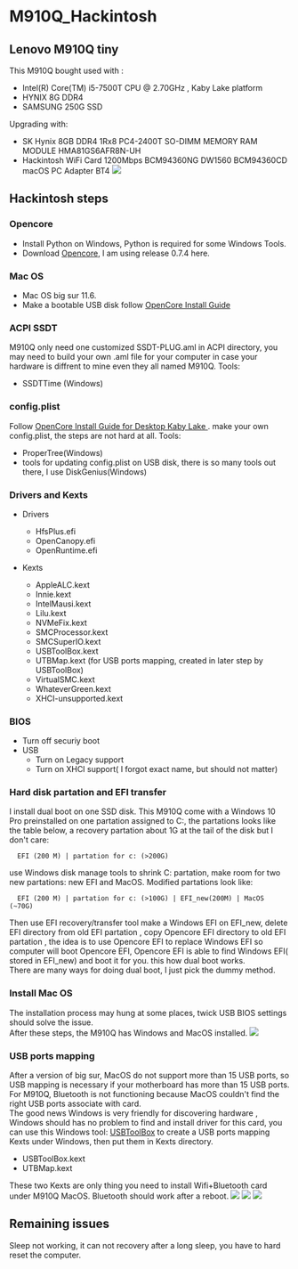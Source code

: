 # M910Q_Hackintosh
## Lenovo M910Q tiny 
This M910Q bought used with :
* Intel(R) Core(TM) i5-7500T CPU @ 2.70GHz , Kaby Lake platform
* HYNIX 8G DDR4
* SAMSUNG 250G SSD

Upgrading with:
* SK Hynix 8GB DDR4 1Rx8 PC4-2400T SO-DIMM MEMORY RAM MODULE HMA81GS6AFR8N-UH
* Hackintosh WiFi Card 1200Mbps BCM94360NG DW1560 BCM94360CD macOS PC Adapter BT4
![](Docs/Images/5.png)
## Hackintosh steps
### Opencore
* Install Python on Windows, Python is required for some Windows Tools.
* Download [Opencore](https://github.com/acidanthera/OpenCorePkg/releases), I am using release 0.7.4 here.
### Mac OS
* Mac OS big sur 11.6. 
* Make a bootable USB disk follow [OpenCore Install Guide](https://dortania.github.io/OpenCore-Install-Guide/installer-guide/winblows-install.html)
### ACPI SSDT
M910Q only need one customized SSDT-PLUG.aml in ACPI directory, you may need to build your own .aml file for your computer in case your hardware is diffrent to mine even they all named M910Q. Tools:
* SSDTTime (Windows)
### config.plist
Follow [ OpenCore Install Guide for Desktop Kaby Lake ](https://dortania.github.io/OpenCore-Install-Guide/config.plist/kaby-lake.htmlhttp://google.com). make your own config.plist, the steps are not hard at all. 
Tools:
* ProperTree(Windows)
* tools for updating config.plist on USB disk, there is so many tools out there, I use DiskGenius(Windows)
### Drivers and Kexts
* Drivers
  * HfsPlus.efi
  * OpenCanopy.efi
  * OpenRuntime.efi

* Kexts
  * AppleALC.kext
  * Innie.kext
  * IntelMausi.kext
  * Lilu.kext
  * NVMeFix.kext
  * SMCProcessor.kext
  * SMCSuperIO.kext
  * USBToolBox.kext 
  * UTBMap.kext (for USB ports mapping, created in later step by USBToolBox)
  * VirtualSMC.kext
  * WhateverGreen.kext
  * XHCI-unsupported.kext
### BIOS
* Turn off securiy boot
* USB
  * Turn on Legacy support
  * Turn on XHCI support( I forgot exact name, but should not matter)
### Hard disk partation and EFI transfer
I install dual boot on one SSD disk. This M910Q come with a Windows 10 Pro preinstalled on one partation assigned to C:, the partations looks like the table below, a recovery partation about 1G at the tail of the disk but I don't care:  

      EFI (200 M) | partation for c: (>200G)

use Windows disk manage tools to shrink C: partation, make room for two new partations:  new EFI and MacOS. Modified partations look like:

      EFI (200 M) | partation for c: (>100G) | EFI_new(200M) | MacOS (~70G)

Then use EFI recovery/transfer tool make a Windows EFI on EFI_new, delete EFI directory from old EFI partation , copy Opencore EFI directory to old EFI partation , the idea is to use Opencore EFI to replace Windows EFI so computer will boot Opencore EFI, Opencore EFI is able to find Windows EFI( stored in EFI_new) and boot it for you. this how dual boot works.  
There are many ways for doing dual boot, I just pick the dummy method. 
### Install Mac OS
The installation process may hung at some places, twick USB BIOS settings should solve the issue.  
After these steps, the M910Q has Windows and MacOS installed. 
![](Docs/Images/4.png)
### USB ports mapping
After a version of big sur, MacOS do not support more than 15 USB ports, so USB mapping is necessary if your motherboard has more than 15 USB ports. For M910Q, Bluetooth is not functioning because MacOS couldn't find the right USB ports associate with card.  
The good news Windows is very friendly for discovering hardware , Windows should has no problem to find and install driver for this card, you can use this Windows tool: [USBToolBox](https://github.com/USBToolBox/tool/releases) to create a USB ports mapping Kexts under Windows, then put them in Kexts directory. 

  * USBToolBox.kext
  * UTBMap.kext 

These two Kexts are only thing you need to install Wifi+Bluetooth card under M910Q MacOS. Bluetooth should work after a reboot. 
![](Docs/Images/1.png)
![](Docs/Images/Inked2_LI.jpg)
![](Docs/Images/3.png)
## Remaining issues
Sleep not working, it can not recovery after a long sleep, you have to hard reset the computer. 
